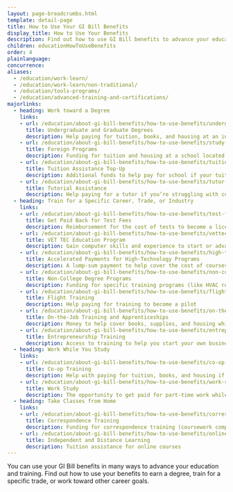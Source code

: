 ```yaml
---
layout: page-breadcrumbs.html
template: detail-page
title: How to Use Your GI Bill Benefits
display_title: How to Use Your Benefits
description: Find out how to use GI Bill benefits to advance your education and training. You can use your benefits many ways, including paying for college or graduate tuition, funding your training for a specific trade or job or to start your own business, paying for fees to take licensing tests, and more.
children: educationHowToUseBenefits
order: 4
plainlanguage:
concurrence:
aliases:
  - /education/work-learn/
  - /education/work-learn/non-traditional/
  - /education/tools-programs/
  - /education/advanced-training-and-certifications/
majorlinks:
  - heading: Work toward a Degree
    links:
    - url: /education/about-gi-bill-benefits/how-to-use-benefits/undergraduate-graduate-programs/
      title: Undergraduate and Graduate Degrees
      description: Help paying for tuition, books, and housing at an institution of higher learning (like a 4-year university, community college, or graduate school)
    - url: /education/about-gi-bill-benefits/how-to-use-benefits/study-at-foreign-schools/
      title: Foreign Programs
      description: Funding for tuition and housing at a school located outside the U.S.
    - url: /education/about-gi-bill-benefits/how-to-use-benefits/tuition-assistance-top-up/
      title: Tuition Assistance Top-Up
      description: Additional funds to help pay for school if your tuition costs more than what's covered by the active-duty Tuition Assistance program
    - url: /education/about-gi-bill-benefits/how-to-use-benefits/tutor-assistance/
      title: Tutorial Assistance
      description: Help paying for a tutor if you’re struggling with coursework
  - heading: Train for a Specific Career, Trade, or Industry
    links:
    - url: /education/about-gi-bill-benefits/how-to-use-benefits/test-fees/
      title: Get Paid Back for Test Fees
      description: Reimbursement for the cost of tests to become a licensed or certified professional, or to apply for college or a training course
    - url: /education/about-gi-bill-benefits/how-to-use-benefits/vettec-high-tech-program/
      title: VET TEC Education Program 
      description: Gain computer skills and experience to start or advance your career in the high-technology industry with our new VET TEC pilot program.
    - url: /education/about-gi-bill-benefits/how-to-use-benefits/high-tech-programs/
      title: Accelerated Payments for High-Technology Programs
      description: A lump-sum payment to help cover the cost of courses in high-tech degree or non-degree programs
    - url: /education/about-gi-bill-benefits/how-to-use-benefits/non-college-degree-programs/
      title: Non-College Degree Programs
      description: Funding for specific training programs (like HVAC repair, truck driving, or EMT training)
    - url: /education/about-gi-bill-benefits/how-to-use-benefits/flight-training/
      title: Flight Training
      description: Help paying for training to become a pilot
    - url: /education/about-gi-bill-benefits/how-to-use-benefits/on-the-job-training-apprenticeships/
      title: On-the-Job Training and Apprenticeships
      description: Money to help cover books, supplies, and housing while learning a trade or skill (like plumbing, hotel management, or firefighting)
    - url: /education/about-gi-bill-benefits/how-to-use-benefits/entrepreneurship-training/
      title: Entrepreneurship Training
      description: Access to training to help you start your own business
  - heading: Work While You Study
    links:
    - url: /education/about-gi-bill-benefits/how-to-use-benefits/co-op-training/
      title: Co-op Training
      description: Help with paying for tuition, books, and housing if you’re part of a college or university co-op training program
    - url: /education/about-gi-bill-benefits/how-to-use-benefits/work-study/
      title: Work Study
      description: The opportunity to get paid for part-time work while you study at a college, vocational, or professional school
  - heading: Take Classes from Home
    links:
    - url: /education/about-gi-bill-benefits/how-to-use-benefits/correspondence-training/
      title: Correspondence Training
      description: Funding for correspondence training (coursework completed by mail) if you want to take classes from home or live far from any schools
    - url: /education/about-gi-bill-benefits/how-to-use-benefits/online-distance-learning/
      title: Independent and Distance Learning
      description: Tuition assistance for online courses
---
```


<div class="va-introtext">

You can use your GI Bill benefits in many ways to advance your education and training. Find out how to use your benefits to earn a degree, train for a specific trade, or work toward other career goals.

</div>
